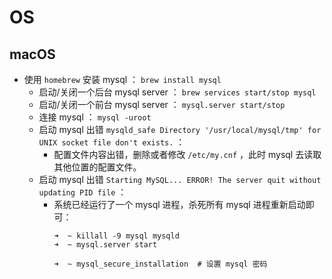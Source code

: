 # OS

## macOS

- 使用 `homebrew` 安装 mysql ： `brew install mysql`
    - 启动/关闭一个后台 mysql server ： `brew services start/stop mysql`
    - 启动/关闭一个前台 mysql server ： `mysql.server start/stop`
    - 连接 mysql ： `mysql -uroot`
    - 启动 mysql 出错 `mysqld_safe Directory '/usr/local/mysql/tmp' for UNIX socket file don't exists.` ：
        - 配置文件内容出错，删除或者修改 `/etc/my.cnf` ，此时 mysql 去读取其他位置的配置文件。
    - 启动 mysql 出错 `Starting MySQL... ERROR! The server quit without updating PID file` ：
        - 系统已经运行了一个 mysql 进程，杀死所有 mysql 进程重新启动即可：
            ```shell
            ➜  ~ killall -9 mysql mysqld
            ➜  ~ mysql.server start
            
            ➜  ~ mysql_secure_installation  # 设置 mysql 密码
            ```
